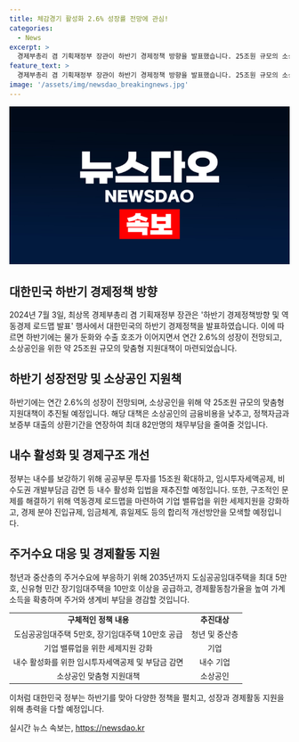 ```yaml
---
title: 체감경기 활성화 2.6% 성장률 전망에 관심!
categories:
  - News
excerpt: >
  경제부총리 겸 기획재정부 장관이 하반기 경제정책 방향을 발표했습니다. 25조원 규모의 소상공인 맞춤형 지원대책과 함께 물가 안정과 내수 보강을 위한 정책대응을 병행한다고 강조했습니다. 채무부담을 줄이고 소상공인의 재기를 지원하기 위해 새출발 희망 프로젝트를 추진하며, 상반기 경제성장률(2.6%) 전망을 발표했습니다. 경제부총리는 역동경제 로드맵을 통해 기업 밸류업을 위한 세제지원을 강화하고, 주거수요를 위한 공공임대주택과 임대주택을 2035년까지 15만호 이상 공급할 것이라고 강조했습니다.
feature_text: >
  경제부총리 겸 기획재정부 장관이 하반기 경제정책 방향을 발표했습니다. 25조원 규모의 소상공인 맞춤형 지원대책과 함께 물가 안정과 내수 보강을 위한 정책대응을 병행한다고 강조했습니다. 채무부담을 줄이고 소상공인의 재기를 지원하기 위해 새출발 희망 프로젝트를 추진하며, 상반기 경제성장률(2.6%) 전망을 발표했습니다. 경제부총리는 역동경제 로드맵을 통해 기업 밸류업을 위한 세제지원을 강화하고, 주거수요를 위한 공공임대주택과 임대주택을 2035년까지 15만호 이상 공급할 것이라고 강조했습니다.
image: '/assets/img/newsdao_breakingnews.jpg'
---
```


<p><img src="/assets/img/newsdao_breakingnews.jpg" alt="ranknews 속보" /></p>

<h2 data-ke-size="size26">대한민국 하반기 경제정책 방향</h2>

<p data-ke-size="size16">2024년 7월 3일, 최상목 경제부총리 겸 기획재정부 장관은 '하반기 경제정책방향 및 역동경제 로드맵 발표' 행사에서 대한민국의 하반기 경제정책을 발표하였습니다. 이에 따르면 하반기에는 물가 둔화와 수출 호조가 이어지면서 연간 2.6%의 성장이 전망되고, 소상공인을 위한 약 25조원 규모의 맞춤형 지원대책이 마련되었습니다.</p>

<h2 data-ke-size="size24">하반기 성장전망 및 소상공인 지원책</h2>

<p data-ke-size="size16">하반기에는 연간 2.6%의 성장이 전망되며, 소상공인을 위해 약 25조원 규모의 맞춤형 지원대책이 추진될 예정입니다. 해당 대책은 소상공인의 금융비용을 낮추고, 정책자금과 보증부 대출의 상환기간을 연장하여 최대 82만명의 채무부담을 줄여줄 것입니다.</p>

<h2 data-ke-size="size24">내수 활성화 및 경제구조 개선</h2>

<p data-ke-size="size16">정부는 내수를 보강하기 위해 공공부문 투자를 15조원 확대하고, 임시투자세액공제, 비수도권 개발부담금 감면 등 내수 활성화 입법을 재추진할 예정입니다. 또한, 구조적인 문제를 해결하기 위해 역동경제 로드맵을 마련하여 기업 밸류업을 위한 세제지원을 강화하고, 경제 분야 진입규제, 임금체계, 휴일제도 등의 합리적 개선방안을 모색할 예정입니다.</p>

<h2 data-ke-size="size24">주거수요 대응 및 경제활동 지원</h2>

<p data-ke-size="size16">청년과 중산층의 주거수요에 부응하기 위해 2035년까지 도심공공임대주택을 최대 5만호, 신유형 민간 장기임대주택을 10만호 이상을 공급하고, 경제활동참가율을 높여 가계소득을 확충하며 주거와 생계비 부담을 경감할 것입니다.</p>

<table>
    <tbody>
        <tr>
            <td style="text-align: center; height: 17px;"><b>구체적인 정책 내용</b></td>
            <td style="text-align: center; height: 17px;"><b>추진대상</b></td>
        </tr>
        <tr>
            <td style="text-align: center; height: 17px;">도심공공임대주택 5만호, 장기임대주택 10만호 공급</td>
            <td style="text-align: center; height: 17px;">청년 및 중산층</td>
        </tr>
        <tr>
            <td style="text-align: center; height: 17px;">기업 밸류업을 위한 세제지원 강화</td>
            <td style="text-align: center; height: 17px;">기업</td>
        </tr>
        <tr>
            <td style="text-align: center; height: 17px;">내수 활성화를 위한 임시투자세액공제 및 부담금 감면</td>
            <td style="text-align: center; height: 17px;">내수 기업</td>
        </tr>
        <tr>
            <td style="text-align: center; height: 17px;">소상공인 맞춤형 지원대책</td>
            <td style="text-align: center; height: 17px;">소상공인</td>
        </tr>
    </tbody>
</table>

<p data-ke-size="size16">이처럼 대한민국 정부는 하반기를 맞아 다양한 정책을 펼치고, 성장과 경제활동 지원을 위해 총력을 다할 예정입니다.</p>
실시간 뉴스 속보는, <a href="https://newsdao.kr" rel="dofollow">https://newsdao.kr</a>


